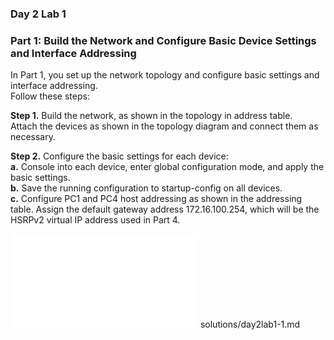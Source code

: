 ### Day 2 Lab 1 
### Part 1: Build the Network and Configure Basic Device Settings and Interface Addressing
In Part 1, you set up the network topology and configure basic settings and interface addressing.  
Follow these steps:  

 **Step 1.** Build the network, as shown in the topology in address table.  
   Attach the devices as shown in the topology diagram and connect them as necessary.

**Step 2.** Configure the basic settings for each device:  
   **a.** Console into each device, enter global configuration mode, and apply the basic settings.  
   **b.** Save the running configuration to startup-config on all devices.  
   **c.** Configure PC1 and PC4 host addressing as shown in the addressing table.  Assign the default gateway address 172.16.100.254, which will be the HSRPv2 virtual IP address used in Part 4.

![Solution](./solutions/day2lab1-1.md)
solutions/day2lab1-1.md
